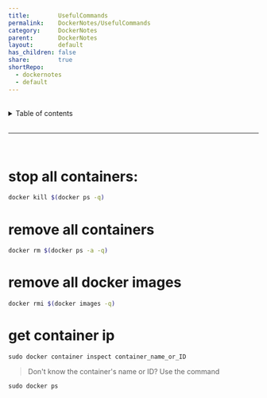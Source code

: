```yaml
---  
title:        UsefulCommands    
permalink:    DockerNotes/UsefulCommands    
category:     DockerNotes    
parent:       DockerNotes    
layout:       default    
has_children: false    
share:        true    
shortRepo:    
  - dockernotes    
  - default              
---  
```

    
    
<br/>              
    
<details markdown="block">                    
<summary>                    
Table of contents                    
</summary>                    
{: .text-delta }                    
1. TOC                    
{:toc}                    
</details>                    
    
<br/>                    
    
***                    
    
<br/>    
    
# stop all containers:    
    
```bash     
docker kill $(docker ps -q)    
```    
    
# remove all containers    
    
```bash    
docker rm $(docker ps -a -q)    
```    
    
# remove all docker images    
    
```bash    
docker rmi $(docker images -q)    
```    
    
# get container ip    
    
```shell    
sudo docker container inspect container_name_or_ID    
```    
    
> Don't know the container's name or ID? Use the command    
    
```shell    
sudo docker ps    
```